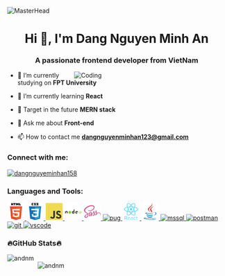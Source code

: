 ![MasterHead](https://office-softech.cdn.vccloud.vn/ckfinder/userfiles//images/aptech/FRONT-END.jpg)
<h1 align="center">Hi 👋, I'm Dang Nguyen Minh An</h1>
<h3 align="center">A passionate frontend developer from VietNam</h3>
<img align="right" alt="Coding" width="350" src="https://img.freepik.com/free-vector/programming-concept-illustration_114360-1351.jpg?t=st=1652919466~exp=1652920066~hmac=164ece301fa547fb244e15864f11130b258d4b175367a1b9f54e95cac8ae2d87&w=740">

- 🔭 I’m currently studying on **FPT University**

- 🌱 I’m currently learning **React**

- 📝 Target in the future **MERN stack**

- 💬 Ask me about **Front-end**

- 📫 How to contact me **dangnguyenminhan123@gmail.com**

<h3 align="left">Connect with me:</h3>
<p align="left">
<a href="https://www.facebook.com/DangNguyenMinhAn158/" target="_blank"><img align="center" src="https://raw.githubusercontent.com/rahuldkjain/github-profile-readme-generator/master/src/images/icons/Social/facebook.svg" alt="dangnguyeminhan158" height="30" width="40" /></a>
</p>

<h3 align="left">Languages and Tools:</h3>
<a href="https://www.w3.org/html/" target="_blank" rel="noreferrer"> 
<img src="https://raw.githubusercontent.com/devicons/devicon/master/icons/html5/html5-original-wordmark.svg" alt="html5" width="40" height="40"/> </a>
<a href="https://www.w3schools.com/css/" target="_blank" rel="noreferrer"> 
<img src="https://raw.githubusercontent.com/devicons/devicon/master/icons/css3/css3-original-wordmark.svg" alt="css3" width="40" height="40"/> </a> 
<a href="https://developer.mozilla.org/en-US/docs/Web/JavaScript" target="_blank" rel="noreferrer"> <img src="https://raw.githubusercontent.com/devicons/devicon/master/icons/javascript/javascript-original.svg" alt="javascript" width="40" height="40"/> </a> <a href="https://nodejs.org" target="_blank" rel="noreferrer"> <img src="https://raw.githubusercontent.com/devicons/devicon/master/icons/nodejs/nodejs-original-wordmark.svg" alt="nodejs" width="40" height="40"/> </a><a href="https://sass-lang.com" target="_blank" rel="noreferrer"> <img src="https://raw.githubusercontent.com/devicons/devicon/master/icons/sass/sass-original.svg" alt="sass" width="40" height="40"/> </a>
<a href="https://pugjs.org" target="_blank" rel="noreferrer"> <img src="https://cdn.worldvectorlogo.com/logos/pug.svg" alt="pug" width="40" height="40"/> </a> 
<a href="https://reactjs.org/" target="_blank" rel="noreferrer"> <img src="https://raw.githubusercontent.com/devicons/devicon/master/icons/react/react-original-wordmark.svg" alt="react" width="40" height="40"/> </a> 
<a href="https://www.java.com" target="_blank" rel="noreferrer"> <img src="https://raw.githubusercontent.com/devicons/devicon/master/icons/java/java-original.svg" alt="java" width="40" height="40"/> </a> 
<a href="https://www.microsoft.com/en-us/sql-server" target="_blank" rel="noreferrer"> <img src="https://www.svgrepo.com/show/303229/microsoft-sql-server-logo.svg" alt="mssql" width="40" height="40"/> </a> 
<a href="https://postman.com" target="_blank" rel="noreferrer"> <img src="https://www.vectorlogo.zone/logos/getpostman/getpostman-icon.svg" alt="postman" width="40" height="40"/> </a> 
<a href="https://git-scm.com/" target="_blank" rel="noreferrer"> 
<img src="https://www.vectorlogo.zone/logos/git-scm/git-scm-icon.svg" alt="git" width="40" height="40"/> </a> 
<a href="https://code.visualstudio.com/" target="_blank" rel="noreferrer"> 
<img src="https://cdn.icon-icons.com/icons2/2107/PNG/512/file_type_vscode_icon_130084.png" alt="vscode" width="40" height="40"/> </a> 

<h3 align="left">🔥GitHub Stats🔥</h3>

<p><img align="left" width="350" src="https://github-readme-stats.vercel.app/api/top-langs?username=andnm&show_icons=true&locale=en&layout=compact" alt="andnm" /></p>

<p>&nbsp;<img align="right" width="434" src="https://github-readme-stats.vercel.app/api?username=andnm&show_icons=true&locale=en" alt="andnm" /></p>
